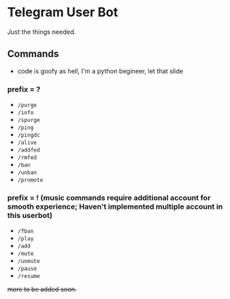 # Telegram User Bot

Just the things needed.


## Commands
- code is goofy as hell, I'm a python begineer, let that slide
### prefix = ?
- `/purge`
- `/info`
- `/spurge`
- `/ping`
- `/pingdc`
- `/alive`
- `/addfed`
- `/rmfed`
- `/ban`
- `/unban`
- `/promote`
### prefix = ! (music commands require additional account for smooth experience; Haven't implemented multiple account in this userbot)
- `/fban`
- `/play`
- `/add`
- `/mute`
- `/unmute`
- `/pause`
- `/resume`

~~more to be added soon.~~